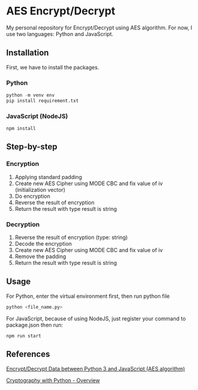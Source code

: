 # AES Encrypt/Decrypt

My personal repository for Encrypt/Decrypt using AES algorithm. For now, I use two languages: Python and JavaScript.

## Installation

First, we have to install the packages.

### Python

```python
python -m venv env
pip install requirement.txt
```

### JavaScript (NodeJS)

```
npm install
```

## Step-by-step

### Encryption

1. Applying standard padding
2. Create new AES Cipher using MODE CBC and fix value of iv (initialization vector)
3. Do encryption
4. Reverse the result of encryption
5. Return the result with type result is string

### Decryption

1. Reverse the result of encryption (type: string)
2. Decode the encryption
3. Create new AES Cipher using MODE CBC and fix value of iv
4. Remove the padding
5. Return the result with type result is string

## Usage

For Python, enter the virtual environment first, then run python file

```python
python <file_name.py>
```

For JavaScript, because of using NodeJS, just register your command to package.json then run:

```
npm run start
```

## References

[Encrypt/Decrypt Data between Python 3 and JavaScript (AES algorithm)](https://medium.com/@sachadehe/encrypt-decrypt-data-between-python-3-and-javascript-true-aes-algorithm-7c4e2fa3a9ff)

[Cryptography with Python - Overview](https://www.tutorialspoint.com/cryptography_with_python/cryptography_with_python_quick_guide.htm)
